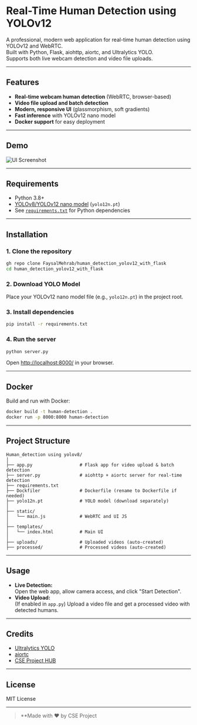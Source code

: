 # Real-Time Human Detection using YOLOv12

A professional, modern web application for real-time human detection using YOLOv12 and WebRTC.  
Built with Python, Flask, aiohttp, aiortc, and Ultralytics YOLO.  
Supports both live webcam detection and video file uploads.

---

## Features

- **Real-time webcam human detection** (WebRTC, browser-based)
- **Video file upload and batch detection**
- **Modern, responsive UI** (glassmorphism, soft gradients)
- **Fast inference** with YOLOv12 nano model
- **Docker support** for easy deployment

---

## Demo

![UI Screenshot](screenshot.png) <!-- Add your screenshot here -->

---

## Requirements

- Python 3.8+
- [YOLOv8/YOLOv12 nano model](https://github.com/ultralytics/ultralytics) (`yolo12n.pt`)
- See [`requirements.txt`](requirements.txt) for Python dependencies

---

## Installation

### 1. Clone the repository

```sh
gh repo clone FaysalMehrab/human_detection_yolov12_with_flask
cd human_detection_yolov12_with_flask
```

### 2. Download YOLO Model

Place your YOLOv12 nano model file (e.g., `yolo12n.pt`) in the project root.

### 3. Install dependencies

```sh
pip install -r requirements.txt
```

### 4. Run the server

```sh
python server.py
```

Open [http://localhost:8000/](http://localhost:8000/) in your browser.

---

## Docker

Build and run with Docker:

```sh
docker build -t human-detection .
docker run -p 8000:8000 human-detection
```

---

## Project Structure

```
Human_detection using yolov8/
│
├── app.py                  # Flask app for video upload & batch detection
├── server.py               # aiohttp + aiortc server for real-time detection
├── requirements.txt
├── Dockfiler               # Dockerfile (rename to Dockerfile if needed)
├── yolo12n.pt              # YOLO model (download separately)
│
├── static/
│   └── main.js             # WebRTC and UI JS
│
├── templates/
│   └── index.html          # Main UI
│
├── uploads/                # Uploaded videos (auto-created)
├── processed/              # Processed videos (auto-created)
```

---

## Usage

- **Live Detection:**  
  Open the web app, allow camera access, and click "Start Detection".
- **Video Upload:**  
  (If enabled in `app.py`) Upload a video file and get a processed video with detected humans.

---

## Credits

- [Ultralytics YOLO](https://github.com/ultralytics/ultralytics)
- [aiortc](https://github.com/aiortc/aiortc)
- [CSE Project HUB](https://github.com/yourusername)

---

## License

MIT License

---

> **Made with ❤️ by CSE Project
